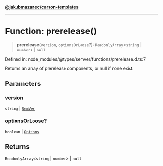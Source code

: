 [**@jakubmazanec/carson-templates**](../../../README.md)

---

# Function: prerelease()

> **prerelease**(`version`, `optionsOrLoose`?): `ReadonlyArray`\<`string` \| `number`\> \| `null`

Defined in: node_modules/@types/semver/functions/prerelease.d.ts:7

Returns an array of prerelease components, or null if none exist.

## Parameters

### version

`string` | [`SemVer`](../classes/SemVer.md)

### optionsOrLoose?

`boolean` | [`Options`](../interfaces/Options.md)

## Returns

`ReadonlyArray`\<`string` \| `number`\> \| `null`
